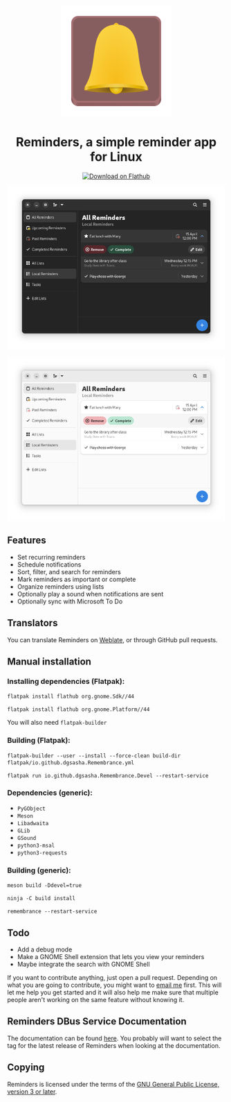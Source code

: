 <div align="center">

![Reminders](data/icons/io.github.dgsasha.Remembrance.svg)
# Reminders, a simple reminder app for Linux

<a href="https://flathub.org/apps/details/io.github.dgsasha.Remembrance">
    <img src="https://flathub.org/assets/badges/flathub-badge-i-en.png" width="300px" height="100" alt="Download on Flathub"/>
</a>

![screenshot-dark](screenshot-dark.png)

![screenshot-light](screenshot-light.png)

</div>

## Features
- Set recurring reminders
- Schedule notifications
- Sort, filter, and search for reminders
- Mark reminders as important or complete
- Organize reminders using lists
- Optionally play a sound when notifications are sent
- Optionally sync with Microsoft To Do

## Translators
You can translate Reminders on [Weblate](https://hosted.weblate.org/engage/reminders/), or through GitHub pull requests.

## Manual installation

### Installing dependencies (Flatpak):
```
flatpak install flathub org.gnome.Sdk//44
```
```
flatpak install flathub org.gnome.Platform//44
```
You will also need `flatpak-builder`


### Building (Flatpak):
```
flatpak-builder --user --install --force-clean build-dir flatpak/io.github.dgsasha.Remembrance.yml
```
```
flatpak run io.github.dgsasha.Remembrance.Devel --restart-service
```

### Dependencies (generic):
- `PyGObject`
- `Meson`
- `Libadwaita`
- `GLib`
- `GSound`
- `python3-msal`
- `python3-requests`

### Building (generic):
```
meson build -Ddevel=true
```
```
ninja -C build install
```
```
remembrance --restart-service
```

## Todo
- Add a debug mode
- Make a GNOME Shell extension that lets you view your reminders
- Maybe integrate the search with GNOME Shell

If you want to contribute anything, just open a pull request. Depending on what you are going to contribute, you might want to [email me](mailto:dgsasha04@gmail.com) first. This will let me help you get started and it will also help me make sure that multiple people aren't working on the same feature without knowing it.

## Reminders DBus Service Documentation
The documentation can be found [here](REMEMBRANCE_SERVICE.md). You probably will want to select the tag for the latest release of Reminders when looking at the documentation.

## Copying
Reminders is licensed under the terms of the [GNU General Public License, version 3 or later](https://www.gnu.org/licenses/gpl-3.0.txt).
